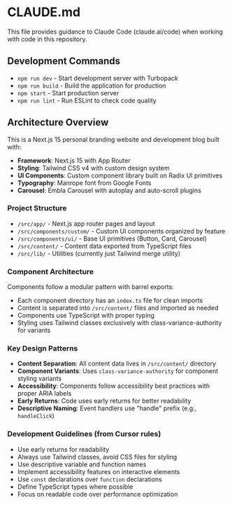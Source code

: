 # CLAUDE.md

This file provides guidance to Claude Code (claude.ai/code) when working with code in this repository.

## Development Commands

- `npm run dev` - Start development server with Turbopack
- `npm run build` - Build the application for production
- `npm start` - Start production server
- `npm run lint` - Run ESLint to check code quality

## Architecture Overview

This is a Next.js 15 personal branding website and development blog built with:

- **Framework**: Next.js 15 with App Router
- **Styling**: Tailwind CSS v4 with custom design system
- **UI Components**: Custom component library built on Radix UI primitives
- **Typography**: Manrope font from Google Fonts
- **Carousel**: Embla Carousel with autoplay and auto-scroll plugins

### Project Structure

- `/src/app/` - Next.js app router pages and layout
- `/src/components/custom/` - Custom UI components organized by feature
- `/src/components/ui/` - Base UI primitives (Button, Card, Carousel)
- `/src/content/` - Content data exported from TypeScript files
- `/src/lib/` - Utilities (currently just Tailwind merge utility)

### Component Architecture

Components follow a modular pattern with barrel exports:
- Each component directory has an `index.ts` file for clean imports
- Content is separated into `/src/content/` files and imported as needed
- Components use TypeScript with proper typing
- Styling uses Tailwind classes exclusively with class-variance-authority for variants

### Key Design Patterns

- **Content Separation**: All content data lives in `/src/content/` directory
- **Component Variants**: Uses `class-variance-authority` for component styling variants
- **Accessibility**: Components follow accessibility best practices with proper ARIA labels
- **Early Returns**: Code uses early returns for better readability
- **Descriptive Naming**: Event handlers use "handle" prefix (e.g., `handleClick`)

### Development Guidelines (from Cursor rules)

- Use early returns for readability
- Always use Tailwind classes, avoid CSS files for styling
- Use descriptive variable and function names
- Implement accessibility features on interactive elements
- Use `const` declarations over `function` declarations
- Define TypeScript types where possible
- Focus on readable code over performance optimization
